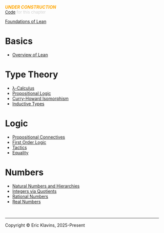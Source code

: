 <span style='color: orange'>***UNDER CONSTRUCTION***</span><br>
<span style='color: lightgray; font-size: 10pt'><a href='https://github.com/klavins/LeanBook/blob/main/main/../LeanBook/Chapters/SUMMARY.lean'>Code</a> for this chapter</span>


[Foundations of Lean](./Introduction.md)

# Basics

- [Overview of Lean](./Lean.md)

# Type Theory

- [λ-Calculus](./LambdaCalculus.md)
- [Propositional Logic](./PropositionalLogic.md)
- [Curry-Howard Isomorphism](./CurryHoward.md)
- [Inductive Types](./InductiveTypes.md)

# Logic

- [Propositional Connectives](./Connectives.md)
- [First Order Logic](./FirstOrderLogic.md)
- [Tactics](./Tactics.md)
- [Equality](./Equality.md)

# Numbers

- [Natural Numbers and Hierarchies](./Hierarchies.md)
- [Integers via Quotients](./Quotients.md)
- [Rational Numbers](./Numbers.md)
- [Real Numbers](./Reals.md)



<div style='height=50px'>&nbsp;</div><hr>
Copyright © Eric Klavins, 2025-Present
